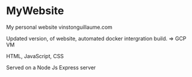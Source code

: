 # MyWebsite
My personal website
vinstonguillaume.com

Updated version, of website, automated docker intergration build. => GCP VM

HTML, JavaScript, CSS

Served on a Node Js Express server
